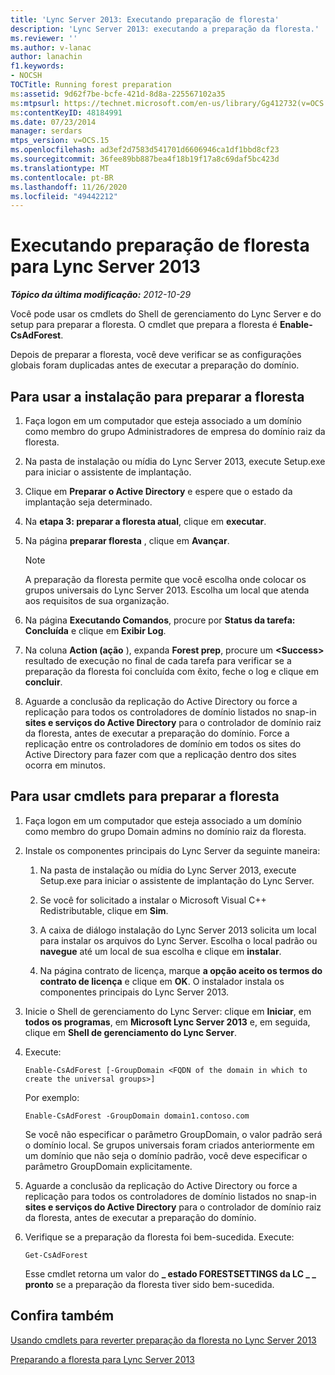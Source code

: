 ```yaml
---
title: 'Lync Server 2013: Executando preparação de floresta'
description: 'Lync Server 2013: executando a preparação da floresta.'
ms.reviewer: ''
ms.author: v-lanac
author: lanachin
f1.keywords:
- NOCSH
TOCTitle: Running forest preparation
ms:assetid: 9d62f7be-bcfe-421d-8d8a-225567102a35
ms:mtpsurl: https://technet.microsoft.com/en-us/library/Gg412732(v=OCS.15)
ms:contentKeyID: 48184991
ms.date: 07/23/2014
manager: serdars
mtps_version: v=OCS.15
ms.openlocfilehash: ad3ef2d7583d541701d6606946ca1df1bbd8cf23
ms.sourcegitcommit: 36fee89bb887bea4f18b19f17a8c69daf5bc423d
ms.translationtype: MT
ms.contentlocale: pt-BR
ms.lasthandoff: 11/26/2020
ms.locfileid: "49442212"
---
```

# <a name="running-forest-preparation-for-lync-server-2013"></a>Executando preparação de floresta para Lync Server 2013

<div data-xmlns="http://www.w3.org/1999/xhtml">

<div class="topic" data-xmlns="http://www.w3.org/1999/xhtml" data-msxsl="urn:schemas-microsoft-com:xslt" data-cs="https://msdn.microsoft.com/">

<div data-asp="https://msdn2.microsoft.com/asp">



</div>

<div id="mainSection">

<div id="mainBody">

<span> </span>

_**Tópico da última modificação:** 2012-10-29_

Você pode usar os cmdlets do Shell de gerenciamento do Lync Server e do setup para preparar a floresta. O cmdlet que prepara a floresta é **Enable-CsAdForest**.

Depois de preparar a floresta, você deve verificar se as configurações globais foram duplicadas antes de executar a preparação do domínio.

<div>

## <a name="to-use-setup-to-prepare-the-forest"></a>Para usar a instalação para preparar a floresta

1.  Faça logon em um computador que esteja associado a um domínio como membro do grupo Administradores de empresa do domínio raiz da floresta.

2.  Na pasta de instalação ou mídia do Lync Server 2013, execute Setup.exe para iniciar o assistente de implantação.

3.  Clique em **Preparar o Active Directory** e espere que o estado da implantação seja determinado.

4.  Na **etapa 3: preparar a floresta atual**, clique em **executar**.

5.  Na página **preparar floresta** , clique em **Avançar**.
    
    <div>
    

    > [!NOTE]  
    > A preparação da floresta permite que você escolha onde colocar os grupos universais do Lync Server 2013. Escolha um local que atenda aos requisitos de sua organização.

    
    </div>

6.  Na página **Executando Comandos**, procure por **Status da tarefa: Concluída** e clique em **Exibir Log**.

7.  Na coluna **Action (ação** ), expanda **Forest prep**, procure um **\<Success\>** resultado de execução no final de cada tarefa para verificar se a preparação da floresta foi concluída com êxito, feche o log e clique em **concluir**.

8.  Aguarde a conclusão da replicação do Active Directory ou force a replicação para todos os controladores de domínio listados no snap-in **sites e serviços do Active Directory** para o controlador de domínio raiz da floresta, antes de executar a preparação do domínio. Force a replicação entre os controladores de domínio em todos os sites do Active Directory para fazer com que a replicação dentro dos sites ocorra em minutos.

</div>

<div>

## <a name="to-use-cmdlets-to-prepare-the-forest"></a>Para usar cmdlets para preparar a floresta

1.  Faça logon em um computador que esteja associado a um domínio como membro do grupo Domain admins no domínio raiz da floresta.

2.  Instale os componentes principais do Lync Server da seguinte maneira:
    
    1.  Na pasta de instalação ou mídia do Lync Server 2013, execute Setup.exe para iniciar o assistente de implantação do Lync Server.
    
    2.  Se você for solicitado a instalar o Microsoft Visual C++ Redistributable, clique em **Sim**.
    
    3.  A caixa de diálogo instalação do Lync Server 2013 solicita um local para instalar os arquivos do Lync Server. Escolha o local padrão ou **navegue** até um local de sua escolha e clique em **instalar**.
    
    4.  Na página contrato de licença, marque **a opção aceito os termos do contrato de licença** e clique em **OK**. O instalador instala os componentes principais do Lync Server 2013.

3.  Inicie o Shell de gerenciamento do Lync Server: clique em **Iniciar**, em **todos os programas**, em **Microsoft Lync Server 2013** e, em seguida, clique em **Shell de gerenciamento do Lync Server**.

4.  Execute:
    
        Enable-CsAdForest [-GroupDomain <FQDN of the domain in which to create the universal groups>]
    
    Por exemplo:
    
        Enable-CsAdForest -GroupDomain domain1.contoso.com 
    
    Se você não especificar o parâmetro GroupDomain, o valor padrão será o domínio local. Se grupos universais foram criados anteriormente em um domínio que não seja o domínio padrão, você deve especificar o parâmetro GroupDomain explicitamente.

5.  Aguarde a conclusão da replicação do Active Directory ou force a replicação para todos os controladores de domínio listados no snap-in **sites e serviços do Active Directory** para o controlador de domínio raiz da floresta, antes de executar a preparação do domínio.

6.  Verifique se a preparação da floresta foi bem-sucedida. Execute:
    
        Get-CsAdForest 
    
    Esse cmdlet retorna um valor do **\_ estado FORESTSETTINGS da LC \_ \_ pronto** se a preparação da floresta tiver sido bem-sucedida.

</div>

<div>

## <a name="see-also"></a>Confira também


[Usando cmdlets para reverter preparação da floresta no Lync Server 2013](lync-server-2013-using-cmdlets-to-reverse-forest-preparation.md)  


[Preparando a floresta para Lync Server 2013](lync-server-2013-preparing-the-forest.md)  
  

</div>

</div>

<span> </span>

</div>

</div>

</div>

